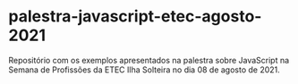 # palestra-javascript-etec-agosto-2021
Repositório com os exemplos apresentados na palestra sobre JavaScript na Semana de Profissões da ETEC Ilha Solteira no dia 08 de agosto de 2021.
